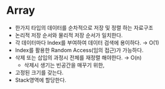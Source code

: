 # Array

- 한가지 타입의 데이터를 순차적으로 저장 및 정렬 하는 자료구조
- 논리적 저장 순서와 물리적 저장 순서가 일치한다.
- 각 데이터마다 Index를 부여하여 데이터 검색에 용이하다. → O(1)
- Index를 활용한 Random Access(임의 접근)가 가능하다.
- 삭제 또는 삽입의 과정시 전체를 재정렬 해야한다. → O(n)
    - 삭제시 생기는 빈공간을 매꾸기 위한,
- 고정된 크기를 갖는다.
- Stack영역에 할당한다.

